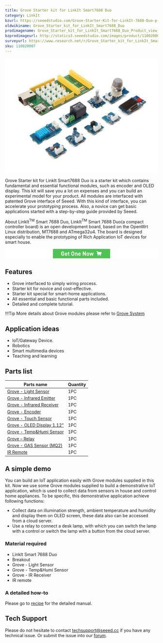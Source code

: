 ```yaml
---
title: Grove Starter kit for LinkIt Smart7688 Duo
category: LinkIt
bzurl: https://seeedstudio.com/Grove-Starter-Kit-for-LinkIt-7688-Duo-p-2551.html
oldwikiname: Grove_Starter_kit_for_LinkIt_Smart7688_Duo
prodimagename: Grove_Starter_kit_for_LinkIt_Smart7688_Duo_Product_view_1200_s.jpg
bzprodimageurl: http://statics3.seeedstudio.com/images/product/110020007 1.jpg
surveyurl: https://www.research.net/r/Grove_Starter_kit_for_LinkIt_Smart7688_Duo
sku: 110020007
---
```


![](https://raw.githubusercontent.com/SeeedDocument/Grove_Starter_kit_for_LinkIt_Smart7688_Duo/master/img/Grove_Starter_kit_for_LinkIt_Smart7688_Duo_Product_view_1200_s.jpg)

Grove Starter kit for LinkIt Smart7688 Duo is a starter kit which contains fundamental and essential functional modules, such as encoder and OLED display. This kit will save you a lot on expenses and you can build an experimental model for your product. All modules are interfaced with patented Grove interface of Seeed. With this kind of interface, you can accelerate your prototyping process. Also, a novice can get basic applications started with a step-by-step guide provided by Seeed.

About LinkIt<sup>TM</sup> Smart 7688 Duo, LinkIt<sup>TM</sup> Smart 7688 Duo(a compact controller board) is an open development board, based on the OpenWrt Linux distribution, MT7688 and ATmega32u4. The board is designed especially to enable the prototyping of Rich Application IoT devices for smart house.

[![](https://raw.githubusercontent.com/SeeedDocument/common/master/Get_One_Now_Banner.png)](http://www.seeedstudio.com/depot/Grove-Starter-Kit-for-LinkIt-7688-Duo-p-2551.html)

Features
--------

-   Grove interfaced to simply wiring process.
-   Starter kit for novice and cost-effective.
-   Starter kit special for smart-home applications.
-   All essential and basic functional parts included.
-   Detailed and complete tutorial.

!!!Tip
    More details about Grove modules please refer to [Grove System](http://wiki.seeed.cc/Grove_System/)

Application ideas
-----------------

-   IoT/Gateway Device.
-   Robotics
-   Smart multimedia devices
-   Teaching and learning

Parts list
----------

| Parts name                                                                                                 | Quantity |
|------------------------------------------------------------------------------------------------------------|----------|
| [Grove - Light Sensor](http://www.seeedstudio.com/depot/Grove-Light-Sensor-p-746.html?cPath=25_27)         | 1PC      |
| [Grove - Infrared Emitter](http://www.seeedstudio.com/depot/Grove-Infrared-Emitter-p-993.html?cPath=19_23) | 1PC      |
| [Grove - Infrared Receiver](http://www.seeedstudio.com/depot/Grove-Infrared-Receiver-p-994.html)           | 1PC      |
| [Grove - Encoder](http://www.seeedstudio.com/depot/Grove-Encoder-p-1352.html)                              | 1PC      |
| [Grove - Touch Sensor](http://www.seeedstudio.com/depot/Grove-Touch-Sensor-p-747.html)                     | 1PC      |
| [Grove - OLED Display 1.12"](http://www.seeedstudio.com/depot/Grove-OLED-Display-112-p-781.html)           | 1PC      |
| [Grove - Temp&Humi Sensor](http://www.seeedstudio.com/depot/Grove-TempHumi-Sensor-p-745.html)              | 1PC      |
| [Grove – Relay](http://www.seeedstudio.com/depot/Grove-Relay-p-769.html)                                   | 1PC      |
| [Grove - GAS Sensor (MQ2)](http://www.seeedstudio.com/depot/Grove-Gas-SensorMQ2-p-937.html)                | 1PC      |
| [IR Remote](http://www.seeedstudio.com/depot/DSLR-Universal-Interval-IR-Remote-p-1927.html)                | 1PC      |

A simple demo
-------------

You can build an IoT application easily with Grove modules supplied in this kit. Now we use some Grove modules supplied to build a demonstrative IoT application, which is used to collect data from sensors in house and control home appliances. To be specific, this demonstrative application achieve following functions:

-   Collect data on illumination strength, ambient temperature and humidity and display them on OLED screen, these data also can be accessed from a cloud server.
-   Use a relay to connect a desk lamp, with which you can switch the lamp with a control or switch the lamp with a button from the cloud server.

### Material required

-   LinkIt Smart 7688 Duo
-   Breakout
-   Grove - Light Sensor
-   Grove - Temp&Humi Sensor
-   Grove - IR Receiver
-   IR remote

### A detailed how-to

Please go to [recipe](https://www.seeed.cc/Built-an-IoT-application-with-Smart-LinkIt-7688-p-428.html) for the detailed manual.


<!-- This Markdown file was created from http://www.seeedstudio.com/wiki/Grove_Starter_kit_for_LinkIt_Smart7688_Duo -->

## Tech Support
Please do not hesitate to contact [techsupport@seeed.cc](techsupport@seeed.cc) if you have any technical issue. Or submit the issue into our [forum](http://seeedstudio.com/forum/). 